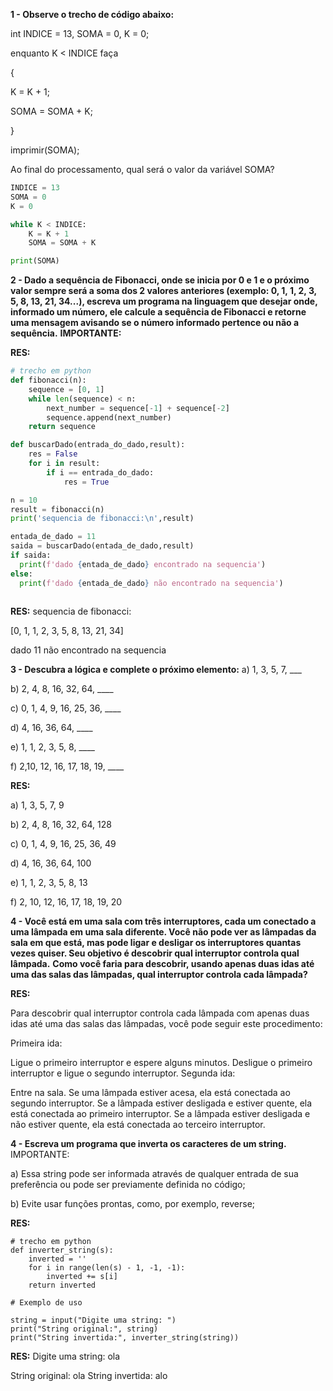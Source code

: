 
**1 - Observe o trecho de código abaixo:**

int INDICE = 13, SOMA = 0, K = 0;

enquanto K < INDICE faça

{

K = K + 1;

SOMA = SOMA + K;

}

imprimir(SOMA);

Ao final do processamento, qual será o valor da variável SOMA?

```python
INDICE = 13
SOMA = 0
K = 0

while K < INDICE:
    K = K + 1
    SOMA = SOMA + K

print(SOMA)

```
**2 - Dado a sequência de Fibonacci, onde se inicia por 0 e 1 e o próximo valor sempre será a soma dos 2 valores anteriores (exemplo: 0, 1, 1, 2, 3, 5, 8, 13, 21, 34...), escreva um programa na linguagem que desejar onde, informado um número, ele calcule a sequência de Fibonacci e retorne uma mensagem avisando se o número informado pertence ou não a sequência.**
**IMPORTANTE:**

**RES:**
```python
# trecho em python
def fibonacci(n):
    sequence = [0, 1]
    while len(sequence) < n:
        next_number = sequence[-1] + sequence[-2]
        sequence.append(next_number)
    return sequence

def buscarDado(entrada_do_dado,result):
    res = False
    for i in result:
        if i == entrada_do_dado:
            res = True

n = 10
result = fibonacci(n)
print('sequencia de fibonacci:\n',result)

entada_de_dado = 11
saida = buscarDado(entada_de_dado,result)
if saida:
  print(f'dado {entada_de_dado} encontrado na sequencia')
else:
  print(f'dado {entada_de_dado} não encontrado na sequencia')
  


```
**RES:**
sequencia de fibonacci:

 [0, 1, 1, 2, 3, 5, 8, 13, 21, 34]
 
dado 11 não encontrado na sequencia

**3 - Descubra a lógica e complete o próximo elemento:**
a) 1, 3, 5, 7, ___

b) 2, 4, 8, 16, 32, 64, ____

c) 0, 1, 4, 9, 16, 25, 36, ____

d) 4, 16, 36, 64, ____

e) 1, 1, 2, 3, 5, 8, ____

f) 2,10, 12, 16, 17, 18, 19, ____

**RES:**

a) 1, 3, 5, 7, 9

b) 2, 4, 8, 16, 32, 64, 128

c) 0, 1, 4, 9, 16, 25, 36, 49

d) 4, 16, 36, 64, 100

e) 1, 1, 2, 3, 5, 8, 13

f) 2, 10, 12, 16, 17, 18, 19, 20


**4 - Você está em uma sala com três interruptores, cada um conectado a uma lâmpada em uma sala diferente. Você não pode ver as lâmpadas da sala em que está, mas pode ligar e desligar os interruptores quantas vezes quiser. Seu objetivo é descobrir qual interruptor controla qual lâmpada.**
**Como você faria para descobrir, usando apenas duas idas até uma das salas das lâmpadas, qual interruptor controla cada lâmpada?**

**RES:**

Para descobrir qual interruptor controla cada lâmpada com apenas duas idas até uma das salas das lâmpadas, você pode seguir este procedimento:

Primeira ida:

Ligue o primeiro interruptor e espere alguns minutos. Desligue o primeiro interruptor e ligue o segundo interruptor. Segunda ida:

Entre na sala. Se uma lâmpada estiver acesa, ela está conectada ao segundo interruptor. Se a lâmpada estiver desligada e estiver quente, ela está conectada ao primeiro interruptor. Se a lâmpada estiver desligada e não estiver quente, ela está conectada ao terceiro interruptor.

**4 - Escreva um programa que inverta os caracteres de um string.**
IMPORTANTE:

a) Essa string pode ser informada através de qualquer entrada de sua preferência ou pode ser previamente definida no código;

b) Evite usar funções prontas, como, por exemplo, reverse;

**RES:**


```
# trecho em python
def inverter_string(s):
    inverted = ''
    for i in range(len(s) - 1, -1, -1):
        inverted += s[i]
    return inverted

# Exemplo de uso

string = input("Digite uma string: ")
print("String original:", string)
print("String invertida:", inverter_string(string))

```
**RES:**
Digite uma string: ola

String original: ola
String invertida: alo
